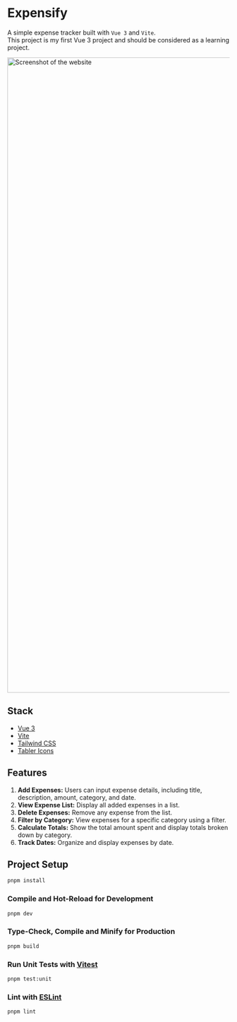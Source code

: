 # Expensify

A simple expense tracker built with `Vue 3` and `Vite`. <br>
This project is my first Vue 3 project and should be considered as a learning project.

<img width="1440" alt="Screenshot of the website" src="https://github.com/user-attachments/assets/be230068-28d9-4862-ad5e-a370ddc499df">

## Stack

- [Vue 3](https://v3.vuejs.org/)
- [Vite](https://vitejs.dev/)
- [Tailwind CSS](https://tailwindcss.com/)
- [Tabler Icons](https://tabler.io/icons)

## Features

1. **Add Expenses:** Users can input expense details, including title, description, amount, category, and date.
2. **View Expense List:** Display all added expenses in a list.
3. **Delete Expenses:** Remove any expense from the list.
4. **Filter by Category:** View expenses for a specific category using a filter.
5. **Calculate Totals:** Show the total amount spent and display totals broken down by category.
6. **Track Dates:** Organize and display expenses by date.

## Project Setup

```sh
pnpm install
```

### Compile and Hot-Reload for Development

```sh
pnpm dev
```

### Type-Check, Compile and Minify for Production

```sh
pnpm build
```

### Run Unit Tests with [Vitest](https://vitest.dev/)

```sh
pnpm test:unit
```

### Lint with [ESLint](https://eslint.org/)

```sh
pnpm lint
```

